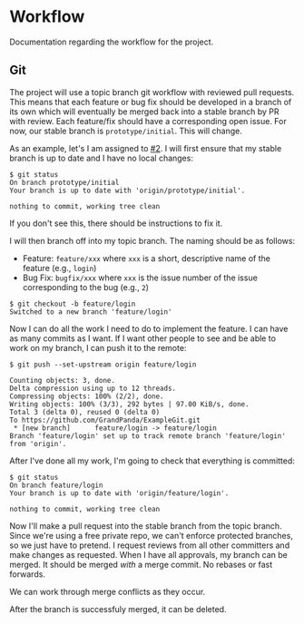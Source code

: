 # Workflow
Documentation regarding the workflow for the project.

## Git
The project will use a topic branch git workflow with reviewed pull requests. This means that each feature or bug fix should be developed in a branch of its own which will eventually be merged back into a stable branch by PR with review. Each feature/fix should have a corresponding open issue. For now, our stable branch is `prototype/initial`. This will change.

As an example, let's I am assigned to [#2](https://github.com/evanwsun/solid-ignite/issues/2). I will first ensure that my stable branch is up to date and I have no local changes: 
```
$ git status
On branch prototype/initial
Your branch is up to date with 'origin/prototype/initial'.

nothing to commit, working tree clean
```
If you don't see this, there should be instructions to fix it.

I will then branch off into my topic branch. The naming should be as follows:
- Feature: `feature/xxx` where `xxx` is a short, descriptive name of the feature (e.g., `login`)
- Bug Fix: `bugfix/xxx` where `xxx` is the issue number of the issue corresponding to the bug (e.g., `2`)

```
$ git checkout -b feature/login
Switched to a new branch 'feature/login'
```

Now I can do all the work I need to do to implement the feature. I can have as many commits as I want. If I want other people to see and be able to work on my branch, I can push it to the remote:
```
$ git push --set-upstream origin feature/login

Counting objects: 3, done.
Delta compression using up to 12 threads.
Compressing objects: 100% (2/2), done.
Writing objects: 100% (3/3), 292 bytes | 97.00 KiB/s, done.
Total 3 (delta 0), reused 0 (delta 0)
To https://github.com/GrandPanda/ExampleGit.git
 * [new branch]      feature/login -> feature/login
Branch 'feature/login' set up to track remote branch 'feature/login' from 'origin'.
```

After I've done all my work, I'm going to check that everything is committed:
```
$ git status
On branch feature/login
Your branch is up to date with 'origin/feature/login'.

nothing to commit, working tree clean
```

Now I'll make a pull request into the stable branch from the topic branch. Since we're using a free private repo, we can't enforce protected branches, so we just have to pretend. I request reviews from all other committers and make changes as requested. When I have all approvals, my branch can be merged. It should be merged *with* a merge commit. No rebases or fast forwards. 

We can work through merge conflicts as they occur.

After the branch is successfuly merged, it can be deleted.